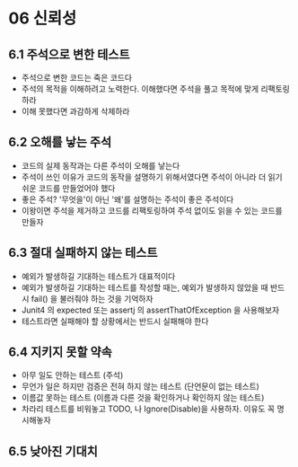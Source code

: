 # 06 신뢰성

## 6.1 주석으로 변한 테스트

- 주석으로 변한 코드는 죽은 코드다
- 주석의 목적을 이해하려고 노력한다. 이해했다면 주석을 풀고 목적에 맞게 리팩토링 하라
- 이해 못했다면 과감하게 삭제하라

## 6.2 오해를 낳는 주석

- 코드의 실제 동작과는 다른 주석이 오해를 낳는다
- 주석이 쓰인 이유가 코드의 동작을 설명하기 위해서였다면 주석이 아니라 더 읽기 쉬운 코드를 만들었어야 했다
- 좋은 주석? '무엇을'이 아닌 '왜'를 설명하는 주석이 좋은 주석이다
- 이왕이면 주석을 제거하고 코드를 리팩토링하여 주석 없이도 읽을 수 있는 코드를 만들자

## 6.3 절대 실패하지 않는 테스트

- 예외가 발생하길 기대하는 테스트가 대표적이다
- 예외가 발생하길 기대하는 테스트를 작성할 때는, 예외가 발생하지 않았을 때 반드시 fail() 을 불러줘야 하는 것을 기억하자
- Junit4 의 expected 또는 assertj 의 assertThatOfException 을 사용해보자
- 테스트라면 실패해야 할 상황에서는 반드시 실패해야 한다

## 6.4 지키지 못할 약속

- 아무 일도 안하는 테스트 (주석)
- 무언가 일은 하지만 검증은 전혀 하지 않는 테스트 (단언문이 없는 테스트)
- 이름값 못하는 테스트 (이름과 다른 것을 확인하거나 확인하지 않는 테스트)
- 차라리 테스트를 비워놓고 TODO, 나 Ignore(Disable)을 사용하자. 이유도 꼭 명시해놓자

## 6.5 낮아진 기대치


